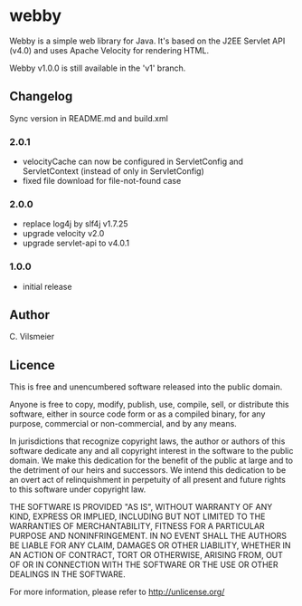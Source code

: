 
# webby

Webby is a simple web library for Java. It's based on the J2EE Servlet 
API (v4.0) and uses Apache Velocity for rendering HTML.

Webby v1.0.0 is still available in the 'v1' branch.


## Changelog

Sync version in README.md and build.xml

### 2.0.1
- velocityCache can now be configured in ServletConfig and ServletContext (instead of only in ServletConfig) 
- fixed file download for file-not-found case 


### 2.0.0
- replace log4j by slf4j v1.7.25
- upgrade velocity v2.0
- upgrade servlet-api to v4.0.1


### 1.0.0
- initial release



## Author

C. Vilsmeier


## Licence

This is free and unencumbered software released into the public domain.

Anyone is free to copy, modify, publish, use, compile, sell, or
distribute this software, either in source code form or as a compiled
binary, for any purpose, commercial or non-commercial, and by any
means.

In jurisdictions that recognize copyright laws, the author or authors
of this software dedicate any and all copyright interest in the
software to the public domain. We make this dedication for the benefit
of the public at large and to the detriment of our heirs and
successors. We intend this dedication to be an overt act of
relinquishment in perpetuity of all present and future rights to this
software under copyright law.

THE SOFTWARE IS PROVIDED "AS IS", WITHOUT WARRANTY OF ANY KIND,
EXPRESS OR IMPLIED, INCLUDING BUT NOT LIMITED TO THE WARRANTIES OF
MERCHANTABILITY, FITNESS FOR A PARTICULAR PURPOSE AND NONINFRINGEMENT.
IN NO EVENT SHALL THE AUTHORS BE LIABLE FOR ANY CLAIM, DAMAGES OR
OTHER LIABILITY, WHETHER IN AN ACTION OF CONTRACT, TORT OR OTHERWISE,
ARISING FROM, OUT OF OR IN CONNECTION WITH THE SOFTWARE OR THE USE OR
OTHER DEALINGS IN THE SOFTWARE.

For more information, please refer to <http://unlicense.org/>


